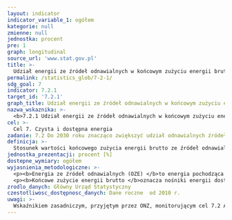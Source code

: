 ```yaml
---
layout: indicator
indicator_variable_1: ogółem
kategorie: null
zmienne: null
jednostka: procent
pre: 1
graph: longitudinal
source_url: 'www.stat.gov.pl'
title: >-
  Udział energii ze źródeł odnawialnych w końcowym zużyciu energii brutto
permalink: /statistics_glob/7-2-1/
sdg_goal: 7
indicator: 7.2.1
target_id: '7.2.1'
graph_title: Udział energii ze źródeł odnawialnych w końcowym zużyciu energii brutto
nazwa_wskaznika: >-
  <b>7.2.1 Udział energii ze źródeł odnawialnych w końcowym zużyciu energii brutto</b>
cel: >-
  Cel 7. Czysta i dostępna energia
zadanie: 7.2 Do 2030 roku znacząco zwiększyć udział odnawialnych źródeł energii w globalnym miksie energetycznym.
definicja: >-
  Stosunek wartości końcowego zużycia energii brutto ze źródeł odnawialnych do wartości końcowego zużycia energii brutto ze wszystkich źródeł.
jednostka_prezentacji: procent [%]
dostepne_wymiary: ogółem
wyjasnienia_metodologiczne: >-
  <p><b>Energia ze źródeł odnawialnych (OZE) </b>to energia pochodząca z naturalnych, powtarzających się procesów przyrodniczych, uzyskiwana z odnawialnych niekopalnych źródeł energii, w szczególności energia generowana z promieniowania słonecznego, wiatru, wody, zasobów geotermalnych, biomasy, biogazu i biopaliw ciekłych.</p>
  <p><b>Końcowe zużycie energii brutto </b>oznacza nośniki energii dostarczane do celów energetycznych przemysłowi, sektorowi transportowemu, gospodarstwom domowym, sektorowi usługowemu, w tym świadczącemu usługi publiczne, rolnictwu, leśnictwu i rybołówstwu, łącznie ze zużyciem energii elektrycznej i ciepła przez przemysł energetyczny na wytwarzanie energii elektrycznej i ciepła oraz łącznie ze stratami energii elektrycznej i ciepła podczas przesyłania i dystrybucji.</p>
zrodlo_danych: Główny Urząd Statystyczny
czestotliwosc_dostępnosc_danych: Dane roczne  od 2010 r.
uwagi: >-
  Wskaźnikiem zasadniczym, przyjętym przez ONZ, monitorującym cel 7.2 Agendy 2030 jest wskaźnik 7.2.1 Udział energii ze źródeł odnawialnych w końcowym zużyciu energii ogółem.
---
```

